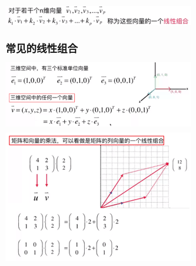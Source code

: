 ![](../photo/Pasted%20image%2020240219120100.png)

# 常见的线性组合
![](../photo/Pasted%20image%2020240219120457.png)

![](../photo/Pasted%20image%2020240219121213.png)

